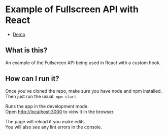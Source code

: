 # Example of Fullscreen API with React

- [Demo](https://example-react-fullscreen.sethcorker.com/)

## What is this?

An example of the Fullscreen API being used in React with a custom hook.

## How can I run it?

Once you've cloned the repo, make sure you have node and npm installed. Then just run the usual:
`npm start`

Runs the app in the development mode.<br>
Open [http://localhost:3000](http://localhost:3000) to view it in the browser.

The page will reload if you make edits.<br>
You will also see any lint errors in the console.
